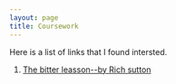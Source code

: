 ```yaml
---
layout: page
title: Coursework
---
```


Here is a list of links that I found intersted. 
 
1. [The bitter leasson--by Rich sutton](http://www.incompleteideas.net/IncIdeas/BitterLesson.html)

